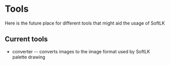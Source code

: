 # Tools

Here is the future place for different tools that might aid the usage of SoftLK

## Current tools

* converter -- converts images to the image format used by SoftLK palette drawing
